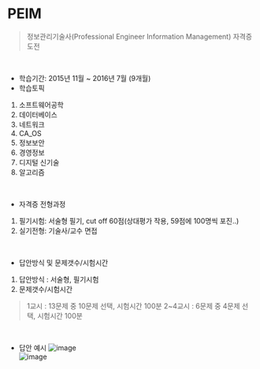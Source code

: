 # PEIM
> 정보관리기술사(Professional Engineer Information Management) 자격증 도전  
<br>

- 학습기간: 2015년 11월 ~ 2016년 7월 (9개월)  
- 학습토픽  
1. 소프트웨어공학
2. 데이터베이스
3. 네트워크
4. CA_OS
5. 정보보안
6. 경영정보
7. 디지털 신기술
8. 알고리즘
<br>

- 자격증 전형과정
 1. 필기시험: 서술형 필기, cut off 60점(상대평가 작용, 59점에 100명씩 포진..)  
 2. 실기전형: 기술사/교수 면접  
<br>

- 답안방식 및 문제갯수/시험시간
 1. 답안방식 : 서술형, 필기시험
 2. 문제갯수/시험시간
  > 1교시 : 13문제 중 10문제 선택, 시험시간 100분
  > 2~4교시 : 6문제 중 4문제 선택, 시험시간 100분
<br>

- 답안 예시
![image](https://user-images.githubusercontent.com/45334819/56851939-b5816600-694f-11e9-926f-cfcbe8b961e2.png)  
![image](https://user-images.githubusercontent.com/45334819/56851949-c631dc00-694f-11e9-8fc4-a303f29da36c.png)  
